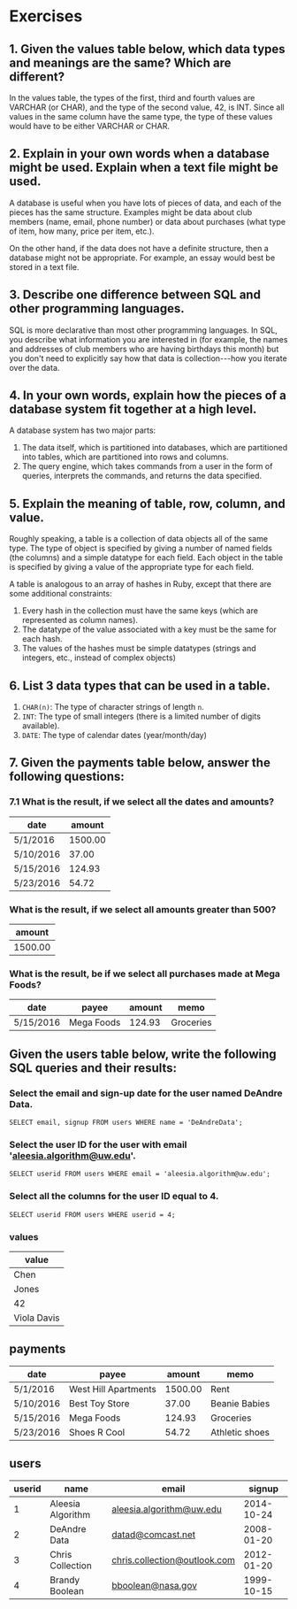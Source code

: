 
# Exercises

## 1. Given the values table below, which data types and meanings are the same? Which are different?

In the values table, the types of the first, third and fourth values are VARCHAR (or CHAR), and
the type of the second value, 42, is INT. Since all values in the same column have the same type,
the type of these values would have to be either VARCHAR or CHAR.

## 2. Explain in your own words when a database might be used. Explain when a text file might be used.

A database is useful when you have lots of pieces of data, and each of the pieces has the same
structure. Examples might be data about club members (name, email, phone number) or data about
purchases (what type of item, how many, price per item, etc.).

On the other hand, if the data does not have a definite structure, then a database might not
be appropriate. For example, an essay would best be stored in a text file.

## 3. Describe one difference between SQL and other programming languages.

SQL is more declarative than most other programming languages. In SQL, you describe
what information you are interested in (for example, the names and addresses of club
members who are having birthdays this month) but you don't need to explicitly say how
that data is collection---how you iterate over the data.

## 4. In your own words, explain how the pieces of a database system fit together at a high level.

A database system has two major parts:

1. The data itself, which is partitioned into databases, which are partitioned into tables, which are partitioned into rows and columns.
2. The query engine, which takes commands from a user in the form of queries, interprets the commands, and returns the data specified.

## 5. Explain the meaning of table, row, column, and value.

Roughly speaking, a table is a collection of data objects all of the same type.
The type of object is specified by giving a number of named fields (the columns) and a simple 
datatype for each field. Each object in the table is specified by giving a value of the
appropriate type for each field.

A table is analogous to an array of hashes in Ruby, except that there are some additional
constraints:

1. Every hash in the collection must have the same keys (which are represented as column names).
2. The datatype of the value associated with a key must be the same for each hash.
3. The values of the hashes must be simple datatypes (strings and integers, etc., instead of complex objects)

## 6. List 3 data types that can be used in a table.

1. `CHAR(n)`: The type of character strings of length `n`.
2. `INT`: The type of small integers (there is a limited number of digits available).
3. `DATE`: The type of calendar dates (year/month/day)

## 7. Given the payments table below, answer the following questions:

### 7.1 What is the result, if we select all the dates and amounts?

|date       | 	amount  |
|-----------|-----------|
|5/1/2016 	|   1500.00	|
|5/10/2016  | 	37.00   |
|5/15/2016 	| 	124.93 	|
|5/23/2016 	| 	54.72   |

### What is the result, if we select all amounts greater than 500?

| 	amount  |
|-----------|
|1500.00 	|


### What is the result, be if we select all purchases made at Mega Foods?

|date       |payee                  | 	amount  | 	memo        |
|-----------|-----------------------|-----------|---------------|
|5/15/2016 	|Mega Foods             | 	124.93 	|Groceries      |

## Given the users table below, write the following SQL queries and their results:

### Select the email and sign-up date for the user named DeAndre Data.

`SELECT email, signup FROM users WHERE name = 'DeAndreData';`

### Select the user ID for the user with email 'aleesia.algorithm@uw.edu'.

`SELECT userid FROM users WHERE email = 'aleesia.algorithm@uw.edu';`

### Select all the columns for the user ID equal to 4.

`SELECT userid FROM users WHERE userid = 4;`

### values
| value         |
|---------------|
|Chen           |
|Jones          |
|42             |
|Viola Davis    |

## payments

|date       |payee                  | 	amount  | 	memo        |
|-----------|-----------------------|-----------|---------------|
|5/1/2016 	|West Hill Apartments 	|1500.00 	|Rent           |
|5/10/2016  | 	Best Toy Store      | 	37.00   |Beanie Babies  |
|5/15/2016 	|Mega Foods             | 	124.93 	|Groceries      |
|5/23/2016 	|Shoes R Cool           | 	54.72   |Athletic shoes |

## users

|userid | 	name 	        |email                          | 	signup  |
|-------|-------------------|-------------------------------|-----------|
|1 	    |Aleesia Algorithm 	|aleesia.algorithm@uw.edu 	    |2014-10-24 |
|2 	    |DeAndre Data 	    |datad@comcast.net 	            |2008-01-20 |
|3 	    |Chris Collection 	|chris.collection@outlook.com 	|2012-01-20 |
|4 	    |Brandy Boolean 	|bboolean@nasa.gov 	            |1999-10-15 |  